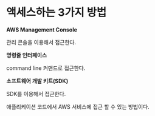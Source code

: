 # 액세스하는 3가지 방법

**AWS Management Console**

관리 콘솔을 이용해서 접근한다.

**명령줄 인터페이스**

command line 커맨드로 접근한다.

**소프트웨어 개발 키트(SDK)**

SDK를 이용해서 접근한다.

애플리케이션 코드에서 AWS 서비스에 접근 할 수 있는 방법이다.
